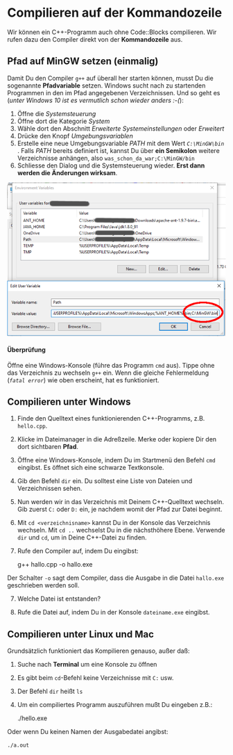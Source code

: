 
# Compilieren auf der Kommandozeile

Wir können ein C++-Programm auch ohne Code::Blocks compilieren. Wir rufen dazu den Compiler direkt von der **Kommandozeile** aus.

## Pfad auf MinGW setzen (einmalig)

Damit Du den Compiler `g++` auf  überall her starten können, musst Du die sogenannte **Pfadvariable** setzen. Windows sucht nach zu startenden Programmen in den im Pfad angegebenen Verzeichnissen. Und so geht es (*unter Windows 10 ist es vermutlich schon wieder anders :-(*):

1. Öffne die *Systemsteuerung*
2. Öffne dort die Kategorie *System*
3. Wähle dort den Abschnitt *Erweiterte Systemeinstellungen* oder *Erweitert*
4. Drücke den Knopf *Umgebungsvariablen*
5. Erstelle eine neue Umgebungsvariable *PATH* mit dem Wert *`C:\MinGW\bin`* . Falls *PATH* bereits definiert ist, kannst Du über **ein Semikolon** weitere Verzeichnisse anhängen, also `was_schon_da_war;C:\MinGW/bin`
6. Schliesse den Dialog und die Systemsteuerung wieder. **Erst dann werden die Änderungen wirksam**.

![Pfadvariable](bilder_installation/environment_vars.png)

#### Überprüfung

Öffne eine Windows-Konsole (führe das Programm `cmd` aus). Tippe ohne das Verzeichnis zu wechseln `g++` ein. Wenn die gleiche Fehlermeldung (*`fatal error`*) wie oben erscheint, hat es funktioniert. 


## Compilieren unter Windows

1. Finde den Quelltext eines funktionierenden C++-Programms, z.B. `hello.cpp`.

2. Klicke im Dateimanager in die Adreßzeile. Merke oder kopiere Dir den dort sichtbaren **Pfad**.

2. Öffne eine Windows-Konsole, indem Du im Startmenü den Befehl `cmd` eingibst. Es öffnet sich eine schwarze Textkonsole.

3. Gib den Befehl `dir` ein. Du solltest eine Liste von Dateien und Verzeichnissen sehen.

4. Nun werden wir in das Verzeichnis mit Deinem C++-Quelltext wechseln. Gib zuerst `C:` oder `D:` ein, je nachdem womit der Pfad zur Datei beginnt.

5. Mit `cd <verzeichnisname>` kannst Du in der Konsole das Verzeichnis wechseln. Mit `cd ..` wechselst Du in die nächsthöhere Ebene. Verwende `dir` und `cd`, um in Deine C++-Datei zu finden.

6. Rufe den Compiler auf, indem Du eingibst:

    g++ hallo.cpp -o hallo.exe

Der Schalter `-o` sagt dem Compiler, dass die Ausgabe in die Datei `hallo.exe` geschrieben werden soll.

7. Welche Datei ist entstanden?

8. Rufe die Datei auf, indem Du in der Konsole `dateiname.exe` eingibst. 


## Compilieren unter Linux und Mac

Grundsätzlich funktioniert das Kompilieren genauso, außer daß:

1. Suche nach **Terminal** um eine Konsole zu öffnen
2. Es gibt beim `cd`-Befehl keine Verzeichnisse mit `C:` usw.
3. Der Befehl `dir` heißt `ls`
4. Um ein compiliertes Programm auszuführen mußt Du eingeben z.B.:

    ./hello.exe

Oder wenn Du keinen Namen der Ausgabedatei angibst:

    ./a.out
